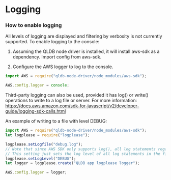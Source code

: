 # Logging

### How to enable logging

All levels of logging are displayed and filtering by verbosity is not currently supported. To enable logging to the console:

1. Assuming the QLDB node driver is installed, it will install aws-sdk as a dependency. Import config from aws-sdk.

2. Configure the AWS logger to log to the console.

```javascript
import AWS = require("qldb-node-driver/node_modules/aws-sdk");

AWS.config.logger = console;
```

Third-party logging can also be used, provided it has log() or write() operations to write to a log file or server.
For more information: https://docs.aws.amazon.com/sdk-for-javascript/v2/developer-guide/logging-sdk-calls.html

An example of writing to a file with level DEBUG:
```javascript
import AWS = require("qldb-node-driver/node_modules/aws-sdk");
let logplease = require("logplease");

logplease.setLogfile("debug.log");
// Note that since AWS SDK only supports log(), all log statements regardless of level are logged.
// This setting just sets the log level of all log statements in the file to DEBUG.
logplease.setLogLevel("DEBUG");
let logger = logplease.create("QLDB app logplease logger");

AWS.config.logger = logger;
```
